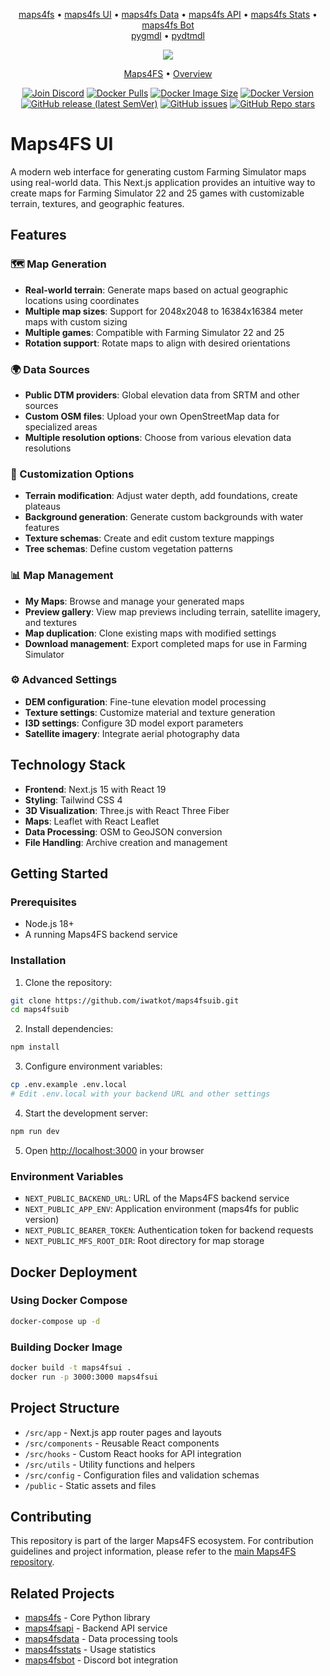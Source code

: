 <p align="center">
<a href="https://github.com/iwatkot/maps4fs">maps4fs</a> •
<a href="https://github.com/iwatkot/maps4fsui">maps4fs UI</a> •
<a href="https://github.com/iwatkot/maps4fsdata">maps4fs Data</a> •
<a href="https://github.com/iwatkot/maps4fsapi">maps4fs API</a> •
<a href="https://github.com/iwatkot/maps4fsstats">maps4fs Stats</a> •
<a href="https://github.com/iwatkot/maps4fsbot">maps4fs Bot</a><br>
<a href="https://github.com/iwatkot/pygmdl">pygmdl</a> •
<a href="https://github.com/iwatkot/pydtmdl">pydtmdl</a>
</p>

<div align="center" markdown>

<img src="https://github.com/iwatkot/maps4fsuil/releases/download/0.0.2/maps4fs-poster_dev_3.png">

<p align="center">
    <a href="#maps4fs">Maps4FS</a> •
    <a href="#overview">Overview</a>
</p>

[![Join Discord](https://img.shields.io/badge/join-discord-blue)](https://discord.gg/Sj5QKKyE42)
[![Docker Pulls](https://img.shields.io/docker/pulls/iwatkot/maps4fsui)](https://hub.docker.com/r/iwatkot/maps4fsui)
[![Docker Image Size](https://img.shields.io/docker/image-size/iwatkot/maps4fsui)](https://hub.docker.com/r/iwatkot/maps4fsui)
[![Docker Version](https://img.shields.io/docker/v/iwatkot/maps4fsui)](https://hub.docker.com/r/iwatkot/maps4fsui)
<br>
[![GitHub release (latest SemVer)](https://img.shields.io/github/v/release/iwatkot/maps4fsui)](https://github.com/iwatkot/maps4fsui/releases)
[![GitHub issues](https://img.shields.io/github/issues/iwatkot/maps4fsui)](https://github.com/iwatkot/maps4fsui/issues)
[![GitHub Repo stars](https://img.shields.io/github/stars/iwatkot/maps4fsui)](https://github.com/iwatkot/maps4fsui/stargazers)

</div>

# Maps4FS UI

A modern web interface for generating custom Farming Simulator maps using real-world data. This Next.js application provides an intuitive way to create maps for Farming Simulator 22 and 25 games with customizable terrain, textures, and geographic features.

## Features

### 🗺️ Map Generation
- **Real-world terrain**: Generate maps based on actual geographic locations using coordinates
- **Multiple map sizes**: Support for 2048x2048 to 16384x16384 meter maps with custom sizing
- **Multiple games**: Compatible with Farming Simulator 22 and 25
- **Rotation support**: Rotate maps to align with desired orientations

### 🌍 Data Sources
- **Public DTM providers**: Global elevation data from SRTM and other sources
- **Custom OSM files**: Upload your own OpenStreetMap data for specialized areas
- **Multiple resolution options**: Choose from various elevation data resolutions

### 🎨 Customization Options
- **Terrain modification**: Adjust water depth, add foundations, create plateaus
- **Background generation**: Generate custom backgrounds with water features
- **Texture schemas**: Create and edit custom texture mappings
- **Tree schemas**: Define custom vegetation patterns

### 📊 Map Management
- **My Maps**: Browse and manage your generated maps
- **Preview gallery**: View map previews including terrain, satellite imagery, and textures
- **Map duplication**: Clone existing maps with modified settings
- **Download management**: Export completed maps for use in Farming Simulator

### ⚙️ Advanced Settings
- **DEM configuration**: Fine-tune elevation model processing
- **Texture settings**: Customize material and texture generation
- **I3D settings**: Configure 3D model export parameters
- **Satellite imagery**: Integrate aerial photography data

## Technology Stack

- **Frontend**: Next.js 15 with React 19
- **Styling**: Tailwind CSS 4
- **3D Visualization**: Three.js with React Three Fiber
- **Maps**: Leaflet with React Leaflet
- **Data Processing**: OSM to GeoJSON conversion
- **File Handling**: Archive creation and management

## Getting Started

### Prerequisites
- Node.js 18+ 
- A running Maps4FS backend service

### Installation

1. Clone the repository:
```bash
git clone https://github.com/iwatkot/maps4fsuib.git
cd maps4fsuib
```

2. Install dependencies:
```bash
npm install
```

3. Configure environment variables:
```bash
cp .env.example .env.local
# Edit .env.local with your backend URL and other settings
```

4. Start the development server:
```bash
npm run dev
```

5. Open [http://localhost:3000](http://localhost:3000) in your browser

### Environment Variables

- `NEXT_PUBLIC_BACKEND_URL`: URL of the Maps4FS backend service
- `NEXT_PUBLIC_APP_ENV`: Application environment (maps4fs for public version)
- `NEXT_PUBLIC_BEARER_TOKEN`: Authentication token for backend requests
- `NEXT_PUBLIC_MFS_ROOT_DIR`: Root directory for map storage

## Docker Deployment

### Using Docker Compose
```bash
docker-compose up -d
```

### Building Docker Image
```bash
docker build -t maps4fsui .
docker run -p 3000:3000 maps4fsui
```

## Project Structure

- `/src/app` - Next.js app router pages and layouts
- `/src/components` - Reusable React components
- `/src/hooks` - Custom React hooks for API integration
- `/src/utils` - Utility functions and helpers
- `/src/config` - Configuration files and validation schemas
- `/public` - Static assets and files

## Contributing

This repository is part of the larger Maps4FS ecosystem. For contribution guidelines and project information, please refer to the [main Maps4FS repository](https://github.com/iwatkot/maps4fs).

## Related Projects

- [maps4fs](https://github.com/iwatkot/maps4fs) - Core Python library
- [maps4fsapi](https://github.com/iwatkot/maps4fsapi) - Backend API service
- [maps4fsdata](https://github.com/iwatkot/maps4fsdata) - Data processing tools
- [maps4fsstats](https://github.com/iwatkot/maps4fsstats) - Usage statistics
- [maps4fsbot](https://github.com/iwatkot/maps4fsbot) - Discord bot integration